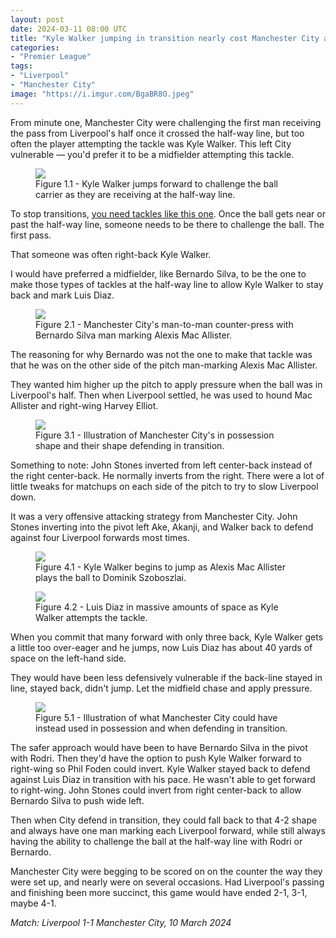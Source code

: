 ```yaml
---
layout: post
date: 2024-03-11 08:00 UTC
title: "Kyle Walker jumping in transition nearly cost Manchester City against Liverpool"
categories:
- "Premier League"
tags:
- "Liverpool"
- "Manchester City"
image: "https://i.imgur.com/BgaBR8O.jpeg"
---
```


From minute one, Manchester City were challenging the first man receiving the pass from Liverpool's half once it crossed the half-way line, but too often the player attempting the tackle was Kyle Walker. This left City vulnerable — you'd prefer it to be a midfielder attempting this tackle.

<!---more--->

<figure>
    <img src="https://i.imgur.com/4DQXerM.jpeg">
    <figcaption>Figure 1.1 - Kyle Walker jumps forward to challenge the ball carrier as they are receiving at the half-way line.</figcaption>
</figure> 

To stop transitions, [you need tackles like this one](https://tacticsjournal.com/2024/03/09/how-manchester-city-can-prevent-a-basketball-game-against-liverpool/). Once the ball gets near or past the half-way line, someone needs to be there to challenge the ball. The first pass. 

That someone was often right-back Kyle Walker. 

I would have preferred a midfielder, like Bernardo Silva, to be the one to make those types of tackles at the half-way line to allow Kyle Walker to stay back and mark Luis Diaz. 

<figure>
    <img src="https://i.imgur.com/AUa6roQ.jpeg">
    <figcaption>Figure 2.1 - Manchester City's man-to-man counter-press with Bernardo Silva man marking Alexis Mac Allister.</figcaption>
</figure> 

The reasoning for why Bernardo was not the one to make that tackle was that he was on the other side of the pitch man-marking Alexis Mac Allister. 

They wanted him higher up the pitch to apply pressure when the ball was in Liverpool's half. Then when Liverpool settled, he was used to hound Mac Allister and right-wing Harvey Elliot. 


<figure>
    <img src="https://i.imgur.com/kF4xcQN.jpeg">
    <figcaption>Figure 3.1 - Illustration of Manchester City's in possession shape and their shape defending in transition.</figcaption>
</figure>

Something to note: John Stones inverted from left center-back instead of the right center-back. He normally inverts from the right. There were a lot of little tweaks for matchups on each side of the pitch to try to slow Liverpool down. 

It was a very offensive attacking strategy from Manchester City. John Stones inverting into the pivot left Ake, Akanji, and Walker back to defend against four Liverpool forwards most times. 

<figure>
    <img src="https://i.imgur.com/GOeHHfm.jpeg">
    <figcaption>Figure 4.1 - Kyle Walker begins to jump as Alexis Mac Allister plays the ball to Dominik Szoboszlai.</figcaption>
</figure> 

<figure>
    <img src="https://i.imgur.com/BgaBR8O.jpeg">
    <figcaption>Figure 4.2 - Luis Diaz in massive amounts of space as Kyle Walker attempts the tackle.</figcaption>
</figure> 

When you commit that many forward with only three back, Kyle Walker gets a little too over-eager and he jumps, now Luis Diaz has about 40 yards of space on the left-hand side. 

They would have been less defensively vulnerable if the back-line stayed in line, stayed back, didn't jump. Let the midfield chase and apply pressure.

<figure>
    <img src="https://i.imgur.com/6hrcWkV.jpeg">
    <figcaption>Figure 5.1 - Illustration of what Manchester City could have instead used in possession and when defending in transition.</figcaption>
</figure> 

The safer approach would have been to have Bernardo Silva in the pivot with Rodri. Then they'd have the option to push Kyle Walker forward to right-wing so Phil Foden could invert. Kyle Walker stayed back to defend against Luis Diaz in transition with his pace. He wasn't able to get forward to right-wing. John Stones could invert from right center-back to allow Bernardo Silva to push wide left.

Then when City defend in transition, they could fall back to that 4-2 shape and always have one man marking each Liverpool forward, while still always having the ability to challenge the ball at the half-way line with Rodri or Bernardo. 

Manchester City were begging to be scored on on the counter the way they were set up, and nearly were on several occasions. Had Liverpool's passing and finishing been more succinct, this game would have ended 2-1, 3-1, maybe 4-1. 

*Match: Liverpool 1-1 Manchester City, 10 March 2024*